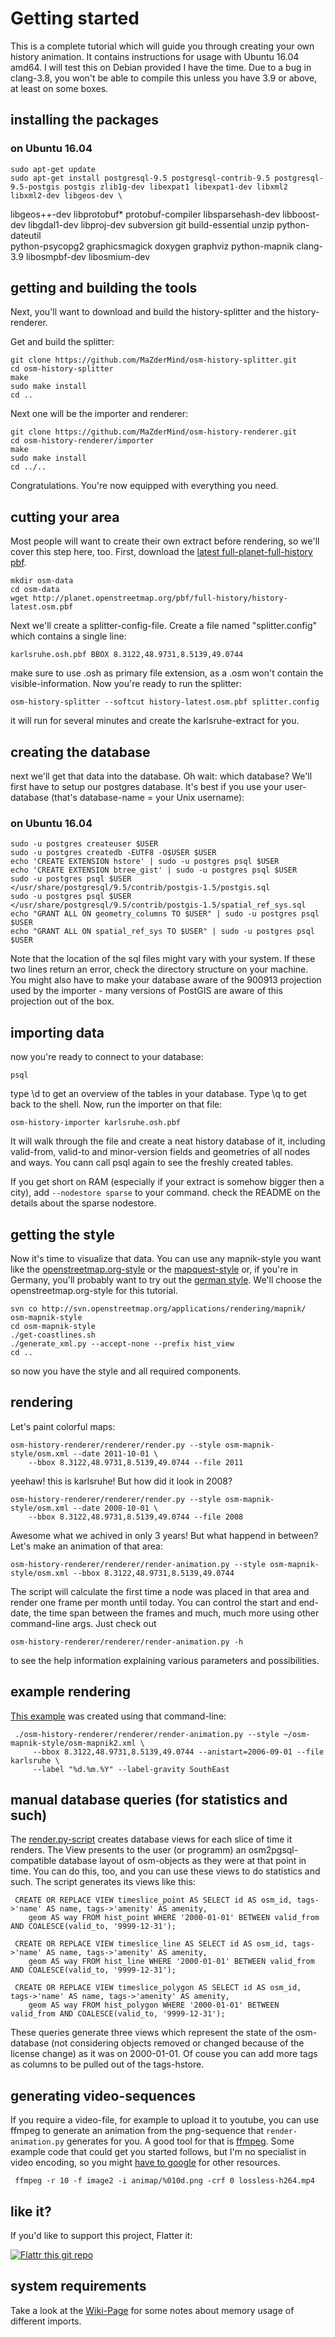# Getting started
This is a complete tutorial which will guide you through creating your own history animation. It contains instructions for usage with Ubuntu 16.04 amd64.
I will test this on Debian provided I have the time.
Due to a bug in clang-3.8, you won't be able to compile this unless you have 3.9 or above, at least on some boxes.
## installing the packages
### on Ubuntu 16.04
    sudo apt-get update
    sudo apt-get install postgresql-9.5 postgresql-contrib-9.5 postgresql-9.5-postgis postgis zlib1g-dev libexpat1 libexpat1-dev libxml2 libxml2-dev libgeos-dev \
 libgeos++-dev libprotobuf* protobuf-compiler libsparsehash-dev libboost-dev libgdal1-dev libproj-dev subversion git build-essential unzip python-dateutil \
 python-psycopg2  graphicsmagick doxygen graphviz python-mapnik clang-3.9 libosmpbf-dev libosmium-dev
## getting and building the tools
Next, you'll want to download and build the history-splitter and the history-renderer.

Get and build the splitter:

    git clone https://github.com/MaZderMind/osm-history-splitter.git
    cd osm-history-splitter
    make
    sudo make install
    cd ..

Next one will be the importer and renderer:

    git clone https://github.com/MaZderMind/osm-history-renderer.git
    cd osm-history-renderer/importer
    make
    sudo make install
    cd ../..

Congratulations. You're now equipped with everything you need.

## cutting your area
Most people will want to create their own extract before rendering, so we'll cover this step here, too. First, download the [latest full-planet-full-history pbf](http://planet.openstreetmap.org/pbf/full-history/history-latest.osm.pbf).
 
    mkdir osm-data
    cd osm-data
    wget http://planet.openstreetmap.org/pbf/full-history/history-latest.osm.pbf

Next we'll create a splitter-config-file. Create a file named "splitter.config" which contains a single line:

    karlsruhe.osh.pbf BBOX 8.3122,48.9731,8.5139,49.0744

make sure to use .osh as primary file extension, as a .osm won't contain the visible-information.
Now you're ready to run the splitter:

    osm-history-splitter --softcut history-latest.osm.pbf splitter.config

it will run for several minutes and create the karlsruhe-extract for you.

## creating the database
next we'll get that data into the database. Oh wait: which database? We'll first have to setup our postgres database. It's best if you use your user-database 
(that's database-name = your Unix username):
### on Ubuntu 16.04
    sudo -u postgres createuser $USER
    sudo -u postgres createdb -EUTF8 -O$USER $USER
    echo 'CREATE EXTENSION hstore' | sudo -u postgres psql $USER
    echo 'CREATE EXTENSION btree_gist' | sudo -u postgres psql $USER
    sudo -u postgres psql $USER </usr/share/postgresql/9.5/contrib/postgis-1.5/postgis.sql
    sudo -u postgres psql $USER </usr/share/postgresql/9.5/contrib/postgis-1.5/spatial_ref_sys.sql
    echo "GRANT ALL ON geometry_columns TO $USER" | sudo -u postgres psql $USER
    echo "GRANT ALL ON spatial_ref_sys TO $USER" | sudo -u postgres psql $USER

Note that the location of the sql files might vary with your system. If these two lines return an error, check the directory structure on your machine.
You might also have to make your database aware of the 900913 projection used by the importer - many versions of PostGIS are aware of this projection out of the box.
## importing data
now you're ready to connect to your database:

    psql

type \d to get an overview of the tables in your database. Type \q to get back to the shell.
Now, run the importer on that file:

    osm-history-importer karlsruhe.osh.pbf

It will walk through the file and create a neat history database of it, including valid-from, valid-to and minor-version fields and geometries of all nodes and ways.
You cann call psql again to see the freshly created tables.

If you get short on RAM (especially if your extract is somehow bigger then a city), add ``--nodestore sparse`` to your command. check the README on the details about 
the sparse nodestore.

## getting the style
Now it's time to visualize that data. You can use any mapnik-style you want like the [openstreetmap.org-style](http://svn.openstreetmap.org/applications/rendering/mapnik/)
or the [mapquest-style](https://github.com/MapQuest/MapQuest-Mapnik-Style) or, if you're in Germany, you'll probably want to try out the
[german style](http://www.openstreetmap.de/germanstyle.html). We'll choose the openstreetmap.org-style for this tutorial.

    svn co http://svn.openstreetmap.org/applications/rendering/mapnik/ osm-mapnik-style
    cd osm-mapnik-style
    ./get-coastlines.sh
    ./generate_xml.py --accept-none --prefix hist_view
    cd ..

so now you have the style and all required components.

## rendering
Let's paint colorful maps:

    osm-history-renderer/renderer/render.py --style osm-mapnik-style/osm.xml --date 2011-10-01 \
        --bbox 8.3122,48.9731,8.5139,49.0744 --file 2011

yeehaw! this is karlsruhe! But how did it look in 2008?

    osm-history-renderer/renderer/render.py --style osm-mapnik-style/osm.xml --date 2008-10-01 \
        --bbox 8.3122,48.9731,8.5139,49.0744 --file 2008

Awesome what we achived in only 3 years!
But what happend in between? Let's make an animation of that area:

    osm-history-renderer/renderer/render-animation.py --style osm-mapnik-style/osm.xml --bbox 8.3122,48.9731,8.5139,49.0744

The script will calculate the first time a node was placed in that area and render one frame per month until today. You can control the start and end-date, 
the time span between the frames and much, much more using other command-line args. Just check out

    osm-history-renderer/renderer/render-animation.py -h

to see the help information explaining various parameters and possibilities.

## example rendering
[This example](http://mazdermind.github.com/osm-history-renderer/karlsruhe.html) was created using that command-line:

     ./osm-history-renderer/renderer/render-animation.py --style ~/osm-mapnik-style/osm-mapnik2.xml \
         --bbox 8.3122,48.9731,8.5139,49.0744 --anistart=2006-09-01 --file karlsruhe \
         --label "%d.%m.%Y" --label-gravity SouthEast

## manual database queries (for statistics and such)
The [render.py-script](https://github.com/MaZderMind/osm-history-renderer/blob/master/renderer/render.py#L242) creates database views for each slice of time it renders.
The View presents to the user (or programm) an osm2pgsql-compatible database layout of osm-objects as they were at that point in time. You can do this, too, and 
you can use these views to do statistics and such. The script generates its views like this:

     CREATE OR REPLACE VIEW timeslice_point AS SELECT id AS osm_id, tags->'name' AS name, tags->'amenity' AS amenity,
        geom AS way FROM hist_point WHERE '2000-01-01' BETWEEN valid_from AND COALESCE(valid_to, '9999-12-31');
     
     CREATE OR REPLACE VIEW timeslice_line AS SELECT id AS osm_id, tags->'name' AS name, tags->'amenity' AS amenity,
        geom AS way FROM hist_line WHERE '2000-01-01' BETWEEN valid_from AND COALESCE(valid_to, '9999-12-31');
     
     CREATE OR REPLACE VIEW timeslice_polygon AS SELECT id AS osm_id, tags->'name' AS name, tags->'amenity' AS amenity,
        geom AS way FROM hist_polygon WHERE '2000-01-01' BETWEEN valid_from AND COALESCE(valid_to, '9999-12-31');

These queries generate three views which represent the state of the osm-database (not considering objects removed or changed because of the license change) as it was on 2000-01-01. 
Of couse you can add more tags as columns to be pulled out of the tags-hstore.

## generating video-sequences
If you require a video-file, for example to upload it to youtube, you can use ffmpeg to generate an animation from the png-sequence that ```render-animation.py``` generates for you.
A good tool for that is [ffmpeg](http://www.ffmpeg.org/). Some example code that could get you started follows, but I'm no specialist in video encoding, so you might
[have to google](https://www.google.com/search?q=ffmpeg+from+png+files) for other resources.

     ffmpeg -r 10 -f image2 -i animap/%010d.png -crf 0 lossless-h264.mp4


## like it?
If you'd like to support this project, Flatter it:

[![Flattr this git repo](http://api.flattr.com/button/flattr-badge-large.png)](https://flattr.com/submit/auto?user_id=MaZderMind&url=https://github.com/schaiba/osm-history-renderer&title=osm-history-renderer&language=en_GB&tags=github&category=software) 

## system requirements
Take a look at the [Wiki-Page](https://wiki.openstreetmap.org/wiki/OSM_History_Renderer) for some notes about memory usage of different imports.
